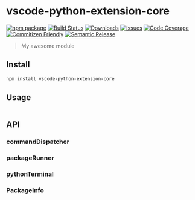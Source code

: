 # vscode-python-extension-core

[![npm package][npm-img]][npm-url]
[![Build Status][build-img]][build-url]
[![Downloads][downloads-img]][downloads-url]
[![Issues][issues-img]][issues-url]
[![Code Coverage][codecov-img]][codecov-url]
[![Commitizen Friendly][commitizen-img]][commitizen-url]
[![Semantic Release][semantic-release-img]][semantic-release-url]

> My awesome module

## Install

```bash
npm install vscode-python-extension-core
```

## Usage

```ts

```

## API

### commandDispatcher

### packageRunner

### pythonTerminal

### PackageInfo

[build-img]:https://github.com/34j/vscode-python-extension-core/actions/workflows/release.yml/badge.svg
[build-url]:https://github.com/34j/vscode-python-extension-core/actions/workflows/release.yml
[downloads-img]:https://img.shields.io/npm/dt/vscode-python-extension-core
[downloads-url]:https://www.npmtrends.com/vscode-python-extension-core
[npm-img]:https://img.shields.io/npm/v/vscode-python-extension-core
[npm-url]:https://www.npmjs.com/package/vscode-python-extension-core
[issues-img]:https://img.shields.io/github/issues/34j/vscode-python-extension-core
[issues-url]:https://github.com/34j/vscode-python-extension-core/issues
[codecov-img]:https://codecov.io/gh/34j/vscode-python-extension-core/branch/main/graph/badge.svg
[codecov-url]:https://codecov.io/gh/34j/vscode-python-extension-core
[semantic-release-img]:https://img.shields.io/badge/%20%20%F0%9F%93%A6%F0%9F%9A%80-semantic--release-e10079.svg
[semantic-release-url]:https://github.com/semantic-release/semantic-release
[commitizen-img]:https://img.shields.io/badge/commitizen-friendly-brightgreen.svg
[commitizen-url]:http://commitizen.github.io/cz-cli/
